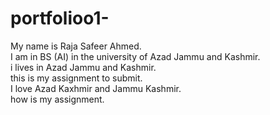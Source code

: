 # portfolioo1-
My name is Raja Safeer Ahmed.<br>
I am in BS (AI) in the university of Azad Jammu and Kashmir.<br>
i lives in Azad Jammu and Kashmir.<br>
this is my assignment to submit.<br>
I love Azad Kaxhmir and Jammu Kashmir.<br>
how is my assignment.

